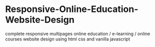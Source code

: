 # Responsive-Online-Education-Website-Design
complete responsive multipages online education / e-learning / online courses website design using html css and vanilla javascript
